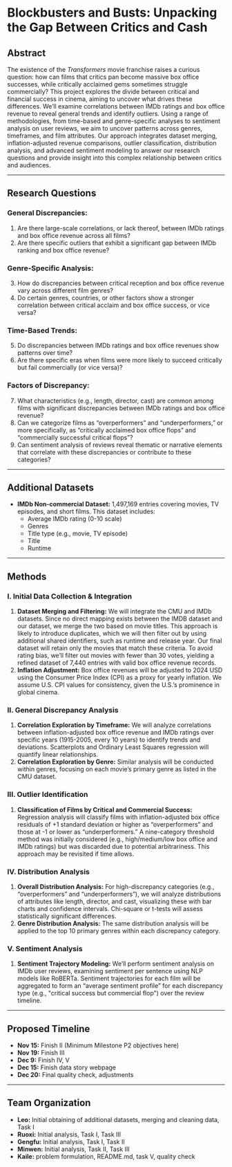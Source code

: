 # Blockbusters and Busts: Unpacking the Gap Between Critics and Cash

## Abstract

The existence of the *Transformers* movie franchise raises a curious question: how can films that critics pan become massive box office successes, while critically acclaimed gems sometimes struggle commercially? This project explores the divide between critical and financial success in cinema, aiming to uncover what drives these differences. We’ll examine correlations between IMDb ratings and box office revenue to reveal general trends and identify outliers. Using a range of methodologies, from time-based and genre-specific analyses to sentiment analysis on user reviews, we aim to uncover patterns across genres, timeframes, and film attributes. Our approach integrates dataset merging, inflation-adjusted revenue comparisons, outlier classification, distribution analysis, and advanced sentiment modeling to answer our research questions and provide insight into this complex relationship between critics and audiences.

---

## Research Questions

### General Discrepancies:
1. Are there large-scale correlations, or lack thereof, between IMDb ratings and box office revenue across all films?
2. Are there specific outliers that exhibit a significant gap between IMDb ranking and box office revenue?

### Genre-Specific Analysis:
3. How do discrepancies between critical reception and box office revenue vary across different film genres?
4. Do certain genres, countries, or other factors show a stronger correlation between critical acclaim and box office success, or vice versa?

### Time-Based Trends:
5. Do discrepancies between IMDb ratings and box office revenues show patterns over time?
6. Are there specific eras when films were more likely to succeed critically but fail commercially (or vice versa)?

### Factors of Discrepancy:
7. What characteristics (e.g., length, director, cast) are common among films with significant discrepancies between IMDb ratings and box office revenue?
8. Can we categorize films as “overperformers” and “underperformers,” or more specifically, as “critically acclaimed box office flops” and “commercially successful critical flops”?
9. Can sentiment analysis of reviews reveal thematic or narrative elements that correlate with these discrepancies or contribute to these categories?

---

## Additional Datasets

- **IMDb Non-commercial Dataset:** 1,497,169 entries covering movies, TV episodes, and short films. This dataset includes:
  - Average IMDb rating (0-10 scale)
  - Genres
  - Title type (e.g., movie, TV episode)
  - Title
  - Runtime

---

## Methods

### I. Initial Data Collection & Integration

1. **Dataset Merging and Filtering:** We will integrate the CMU and IMDb datasets. Since no direct mapping exists between the IMDB dataset and our dataset, we merge the two based on movie titles. This approach is likely to introduce duplicates, which we will then filter out by using additional shared identifiers, such as runtime and release year. Our final dataset will retain only the movies that match these criteria. To avoid rating bias, we’ll filter out movies with fewer than 30 votes, yielding a refined dataset of 7,440 entries with valid box office revenue records.
2. **Inflation Adjustment:** Box office revenues will be adjusted to 2024 USD using the Consumer Price Index (CPI) as a proxy for yearly inflation. We assume U.S. CPI values for consistency, given the U.S.’s prominence in global cinema.

### II. General Discrepancy Analysis

1. **Correlation Exploration by Timeframe:** We will analyze correlations between inflation-adjusted box office revenue and IMDb ratings over specific years (1915-2005, every 10 years) to identify trends and deviations. Scatterplots and Ordinary Least Squares regression will quantify linear relationships.
2. **Correlation Exploration by Genre:** Similar analysis will be conducted within genres, focusing on each movie’s primary genre as listed in the CMU dataset.

### III. Outlier Identification

1. **Classification of Films by Critical and Commercial Success:** Regression analysis will classify films with inflation-adjusted box office residuals of +1 standard deviation or higher as “overperformers” and those at -1 or lower as “underperformers.” A nine-category threshold method was initially considered (e.g., high/medium/low box office and IMDb ratings) but was discarded due to potential arbitrariness. This approach may be revisited if time allows.

### IV. Distribution Analysis

1. **Overall Distribution Analysis:** For high-discrepancy categories (e.g., “overperformers” and “underperformers”), we will analyze distributions of attributes like length, director, and cast, visualizing these with bar charts and confidence intervals. Chi-square or t-tests will assess statistically significant differences.
2. **Genre Distribution Analysis:** The same distribution analysis will be applied to the top 10 primary genres within each discrepancy category.

### V. Sentiment Analysis

1. **Sentiment Trajectory Modeling:** We’ll perform sentiment analysis on IMDb user reviews, examining sentiment per sentence using NLP models like RoBERTa. Sentiment trajectories for each film will be aggregated to form an “average sentiment profile” for each discrepancy type (e.g., "critical success but commercial flop") over the review timeline.

---

## Proposed Timeline

- **Nov 15:** Finish II (Minimum Milestone P2 objectives here)
- **Nov 19:** Finish III
- **Dec 9:** Finish IV, V
- **Dec 15:** Finish data story webpage
- **Dec 20:** Final quality check, adjustments

---

## Team Organization

- **Leo:** Initial obtaining of additional datasets, merging and cleaning data, Task I
- **Ruoxi:** Initial analysis, Task I, Task III
- **Gengfu:** Initial analysis, Task I, Task II
- **Minwen:** Initial analysis, Task II, Task III
- **Kaile:** problem formulation, README.md, task V, quality check
